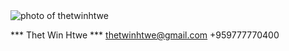 <img src="https://lh3.googleusercontent.com/a-/AOh14Gjq8BZD47w6uJ4CyhnlR7C9Q1DUE8Twx2rBoyraDA=s192-cc-rg" title="Thet Win Htwe" alt="photo of thetwinhtwe">

*** Thet Win Htwe ***
thetwinhtwe@gmail.com
+959777770400

